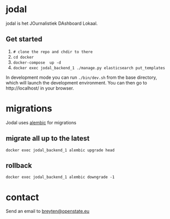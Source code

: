 # jodal

jodal is het JOurnalistiek DAshboard Lokaal.


## Get started

1. `# clone the repo and chdir to there`
2. `cd docker`
3. `docker-compose  up -d`
4. `docker exec jodal_backend_1 ./manage.py elasticsearch put_templates`

In development mode you can run `./bin/dev.sh` from the base directory, which will launch
the development environment. You can then go to http://localhost/ in your browser.

# migrations

Jodal uses [alembic](https://alembic.sqlalchemy.org/en/latest/index.html) for migrations

## migrate all up to the latest

`docker exec jodal_backend_1 alembic upgrade head`

## rollback

`docker exec jodal_backend_1 alembic downgrade -1`

# contact

Send an email to breyten@openstate.eu
